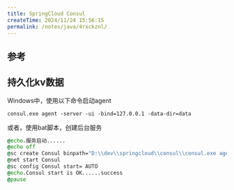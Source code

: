 ```yaml
---
title: SpringCloud Consul
createTime: 2024/11/24 15:56:15
permalink: /notes/java/4rxckznl/
---
```

## 参考



## 持久化kv数据

Windows中，使用以下命令启动agent

`consul.exe agent -server -ui -bind=127.0.0.1 -data-dir=data`

或者，使用bat脚本，创建后台服务

```bat
@echo.服务启动......  
@echo off  
@sc create Consul binpath="D:\\dev\\springcloud\\consul\\consul.exe agent -server -ui -bind=127.0.0.1 -client=0.0.0.0 -bootstrap-expect 1 -data-dir=D:\\dev\\springcloud\\consul\\data"  
@net start Consul  
@sc config Consul start= AUTO  
@echo.Consul start is OK......success  
@pause
```

